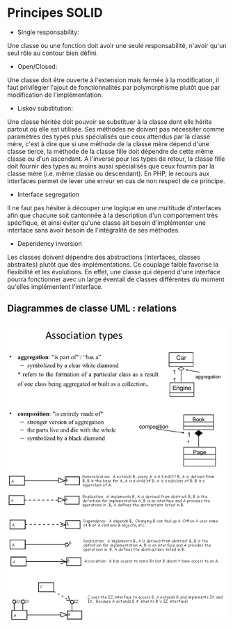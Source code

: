 # Principes SOLID

- Single responsability:

Une classe ou une fonction doit avoir une seule responsabilité, n'avoir qu'un seul rôle au contour bien défini.

- Open/Closed:

Une classe doit être ouverte à l'extension mais fermée à la modification, il faut privilégier l'ajout de fonctionnalités par polymorphisme plutôt que par modification de l'implémentation.

- Liskov substitution:

Une classe héritée doit pouvoir se substituer à la classe dont elle hérite partout où elle est utilisée.
Ses méthodes ne doivent pas nécessiter comme paramètres des types plus spécialisés que ceux attendus par la classe mère, c'est à dire que si une méthode de la classe mère dépend d'une classe tierce, la méthode de la classe fille doit dépendre de cette même classe ou d'un ascendant. A l'inverse pour les types de retour, la classe fille doit fournir des types au moins aussi spécialisés que ceux fournis par la classe mère (i.e. même classe ou descendant). En PHP, le recours aux interfaces permet de lever une erreur en cas de non respect de ce principe.

- Interface segregation

Il ne faut pas hésiter à découper une logique en une multitude d'interfaces afin que chacune soit cantonnée à la description d'un comportement très spécifique, et ainsi éviter qu'une classe ait besoin d'implémenter une interface sans avoir besoin de l'intégralité de ses méthodes.

- Dependency inversion

Les classes doivent dépendre des abstractions (interfaces, classes abstraites) plutôt que des implémentations. Ce couplage faible favorise la flexibilité et les évolutions. En effet, une classe qui dépend d'une interface pourra fonctionner avec un large éventail de classes différentes du moment qu'elles implémentent l'interface.

## Diagrammes de classe UML : relations

<p align="center"><img src="./img/uml_arrows.png" alt="UML relationships" title="UML relationships"></p>
